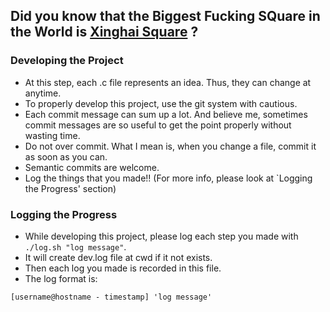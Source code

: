 ## Did you know that the Biggest Fucking SQuare in the World is [Xinghai Square](https://en.wikipedia.org/wiki/Xinghai_Square) ?

### Developing the Project
- At this step, each .c file represents an idea. Thus, they can change at anytime.
- To properly develop this project, use the git system with cautious.
- Each commit message can sum up a lot. And believe me, sometimes commit messages are so useful to get the point properly without wasting time.
- Do not over commit. What I mean is, when you change a file, commit it as soon as you can.
- Semantic commits are welcome.
- Log the things that you made!! (For more info, please look at `Logging the Progress' section)

### Logging the Progress
- While developing this project, please log each step you made with ```./log.sh "log message"```.
- It will create dev.log file at cwd if it not exists.
- Then each log you made is recorded in this file.
- The log format is:
```
[username@hostname - timestamp] 'log message'
```
